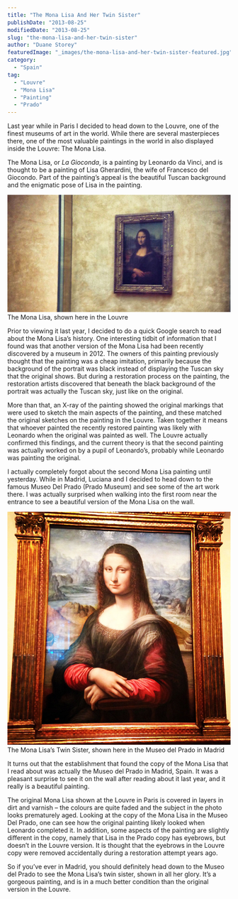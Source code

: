 ```yaml
---
title: "The Mona Lisa And Her Twin Sister"
publishDate: "2013-08-25"
modifiedDate: "2013-08-25"
slug: "the-mona-lisa-and-her-twin-sister"
author: "Duane Storey"
featuredImage: "_images/the-mona-lisa-and-her-twin-sister-featured.jpg"
category:
  - "Spain"
tag:
  - "Louvre"
  - "Mona Lisa"
  - "Painting"
  - "Prado"
---
```


Last year while in Paris I decided to head down to the Louvre, one of the finest museums of art in the world. While there are several masterpieces there, one of the most valuable paintings in the world in also displayed inside the Louvre: The Mona Lisa.

The Mona Lisa, or *La Gioconda*, is a painting by Leonardo da Vinci, and is thought to be a painting of Lisa Gherardini, the wife of Francesco del Giocondo. Part of the painting’s appeal is the beautiful Tuscan background and the enigmatic pose of Lisa in the painting.

[![The Mona Lisa, shown here in the Louvre](_images/the-mona-lisa-and-her-twin-sister-1.jpg)](_images/the-mona-lisa-and-her-twin-sister-1.jpg)The Mona Lisa, shown here in the Louvre



Prior to viewing it last year, I decided to do a quick Google search to read about the Mona Lisa’s history. One interesting tidbit of information that I found was that another version of the Mona Lisa had been recently discovered by a museum in 2012. The owners of this painting previously thought that the painting was a cheap imitation, primarily because the background of the portrait was black instead of displaying the Tuscan sky that the original shows. But during a restoration process on the painting, the restoration artists discovered that beneath the black background of the portrait was actually the Tuscan sky, just like on the original.

More than that, an X-ray of the painting showed the original markings that were used to sketch the main aspects of the painting, and these matched the original sketches on the painting in the Louvre. Taken together it means that whoever painted the recently restored painting was likely with Leonardo when the original was painted as well. The Louvre actually confirmed this findings, and the current theory is that the second painting was actually worked on by a pupil of Leonardo’s, probably while Leonardo was painting the original.

I actually completely forgot about the second Mona Lisa painting until yesterday. While in Madrid, Luciana and I decided to head down to the famous Museo Del Prado (Prado Museum) and see some of the art work there. I was actually surprised when walking into the first room near the entrance to see a beautiful version of the Mona Lisa on the wall.

[![The Mona Lisa's Twin Sister, shown here in the Museo del Prado in Madrid](_images/the-mona-lisa-and-her-twin-sister-2.jpg)](http://www.migratorynerd.com/wordpress/wp-content/uploads/2013/08/mona-lisa-prado.jpg)The Mona Lisa’s Twin Sister, shown here in the Museo del Prado in Madrid



It turns out that the establishment that found the copy of the Mona Lisa that I read about was actually the Museo del Prado in Madrid, Spain. It was a pleasant surprise to see it on the wall after reading about it last year, and it really is a beautiful painting.

The original Mona Lisa shown at the Louvre in Paris is covered in layers in dirt and varnish – the colours are quite faded and the subject in the photo looks prematurely aged. Looking at the copy of the Mona Lisa in the Museo Del Prado, one can see how the original painting likely looked when Leonardo completed it. In addition, some aspects of the painting are slightly different in the copy, namely that Lisa in the Prado copy has eyebrows, but doesn’t in the Louvre version. It is thought that the eyebrows in the Louvre copy were removed accidentally during a restoration attempt years ago.

So if you’ve ever in Madrid, you should definitely head down to the Museo del Prado to see the Mona Lisa’s twin sister, shown in all her glory. It’s a gorgeous painting, and is in a much better condition than the original version in the Louvre.